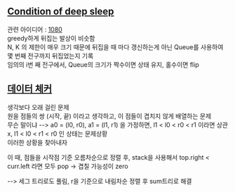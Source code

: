 ## [Condition of deep sleep](https://www.acmicpc.net/problem/11577)

관련 아이디어 : [1080](https://www.acmicpc.net/problem/11577)  
greedy하게 뒤집는 발상이 비슷함  
N, K 의 제한이 매우 크기 때문에 뒤집을 때 마다 갱신하는게 아닌 Queue를 사용하여 몇 번째 전구까지 뒤집었는지 기록  
임의의 i번 째 전구에서, Queue의 크기가 짝수이면 상태 유지, 홀수이면 flip

## [데이터 체커](https://www.acmicpc.net/problem/22942)

생각보다 오래 걸린 문제  
원을 점들의 쌍 (시작, 끝) 이라고 생각하고, 이 점들이 겹치지 않게 배열하는 문제  
무슨 말이냐 --> a0 = (l0, r0), a1 = (l1, r1) 을 가정하면, l1 < l0 < r0 < r1 이라면 상관 x, l1 < l0 < r1 < r0 인 상태는 문제상황  
이러한 상황을 찾아내자

이 때, 점들을 시작점 기준 오름차순으로 정렬 후, stack을 사용해서 top.right < curr.left 라면 모두 pop -> 겹칠 가능성이 zero

--> 세그 트리로도 풀림, r을 기준으로 내림차순 정렬 후 sum트리로 해결

